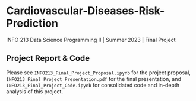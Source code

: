 # Cardiovascular-Diseases-Risk-Prediction

INFO 213 Data Science Programming II | Summer 2023 | Final Project

## Project Report & Code
Please see `INFO213_Final_Project_Proposal.ipynb` for the project proposal, `INFO213_Final_Project_Presentation.pdf` for the final presentation, and `INFO213_Final_Project_Code.ipynb` for consolidated code and in-depth analysis of this project.
